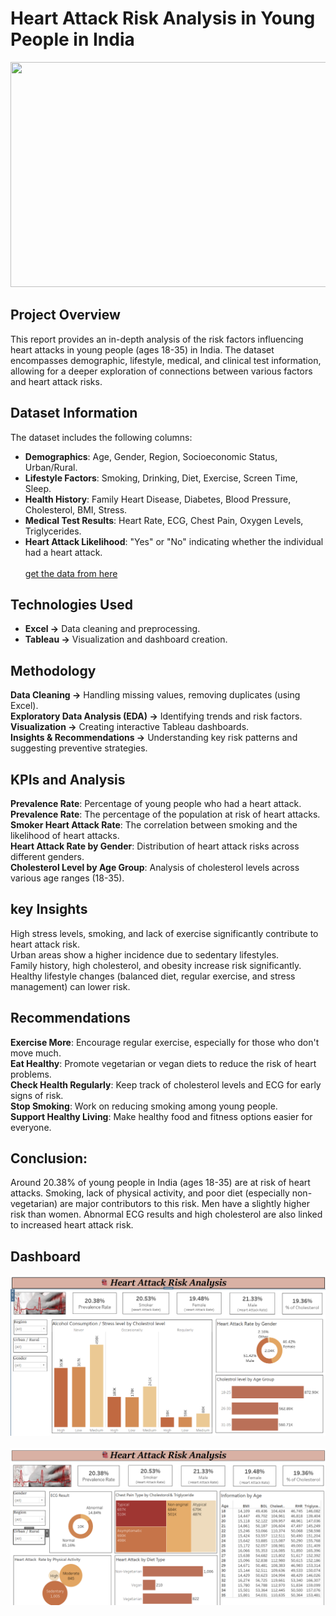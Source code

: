 # Heart Attack Risk Analysis in Young People in India

<img src = "https://www.yashodahealthcare.com/blogs/wp-content/uploads/2024/01/WhatsApp-Image-2024-01-20-at-16.23.47.jpeg" width = "1090" height = "360">

## Project Overview
This report provides an in-depth analysis of the risk factors influencing heart attacks in young people (ages 18-35) in India. The dataset encompasses demographic, lifestyle, medical, and clinical test information, allowing for a deeper exploration of connections between various factors and heart attack risks.

## Dataset Information

The dataset includes the following columns:

- **Demographics**: Age, Gender, Region, Socioeconomic Status, Urban/Rural.
- **Lifestyle Factors**: Smoking, Drinking, Diet, Exercise, Screen Time, Sleep.
- **Health History**: Family Heart Disease, Diabetes, Blood Pressure, Cholesterol, BMI, Stress.
- **Medical Test Results**: Heart Rate, ECG, Chest Pain, Oxygen Levels, Triglycerides.
- **Heart Attack Likelihood**: "Yes" or "No" indicating whether the individual had a heart attack.<br><br>
  [get the data from here](https://www.kaggle.com/datasets/ankushpanday1/heart-attack-in-youth-of-india)

## Technologies Used
- **Excel →** Data cleaning and preprocessing.
- **Tableau →** Visualization and dashboard creation.

## Methodology 
**Data Cleaning →** Handling missing values, removing duplicates (using Excel).<br>
**Exploratory Data Analysis (EDA) →** Identifying trends and risk factors.<br>
**Visualization →** Creating interactive Tableau dashboards.<br>
**Insights & Recommendations →** Understanding key risk patterns and suggesting preventive strategies.<br>
 
## KPIs and Analysis
**Prevalence Rate**: Percentage of young people who had a heart attack.<br>
**Prevalence Rate**: The percentage of the population at risk of heart attacks.<br>
**Smoker Heart Attack Rate**: The correlation between smoking and the likelihood of heart attacks.<br>
**Heart Attack Rate by Gender**: Distribution of heart attack risks across different genders.<br>
**Cholesterol Level by Age Group**: Analysis of cholesterol levels across various age ranges (18-35).<br>

## key Insights
High stress levels, smoking, and lack of exercise significantly contribute to heart attack risk.<br>
Urban areas show a higher incidence due to sedentary lifestyles.<br>
Family history, high cholesterol, and obesity increase risk significantly.<br>
Healthy lifestyle changes (balanced diet, regular exercise, and stress management) can lower risk.<br>

## Recommendations
**Exercise More**: Encourage regular exercise, especially for those who don't move much.<br>
**Eat Healthy**: Promote vegetarian or vegan diets to reduce the risk of heart problems.<br>
**Check Health Regularly**: Keep track of cholesterol levels and ECG for early signs of risk.<br>
**Stop Smoking**: Work on reducing smoking among young people.<br>
**Support Healthy Living**: Make healthy food and fitness options easier for everyone.<br>

## Conclusion:
Around 20.38% of young people in India (ages 18-35) are at risk of heart attacks. Smoking, lack of physical activity, and poor diet (especially non-vegetarian) are major contributors to this risk. Men have a slightly higher risk than women. Abnormal ECG results and high cholesterol are also linked to increased heart attack risk.

## Dashboard
![Image](https://github.com/renukadhule/Heart_Attack_In_Youth_of_India/blob/main/Snapshot/First.png?raw=true)<br><br>
![Image](https://github.com/renukadhule/Heart_Attack_In_Youth_of_India/blob/main/Snapshot/Second.png?raw=true)<br><br>
